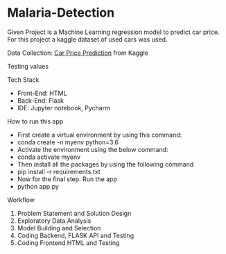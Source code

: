 # Malaria-Detection

Given Project is a Machine Learning regression model to predict car price. For this project a kaggle dataset of used cars was used.

Data Collection: 
[Car Price Prediction](https://www.kaggle.com/iarunava/cell-images-for-detecting-malaria) from Kaggle


Testing values

Tech Stack
* Front-End: HTML
* Back-End: Flask
* IDE: Jupyter notebook, Pycharm

How to run this app
* First create a virtual environment by using this command:
* conda create -n myenv python=3.6
* Activate the environment using the below command:
* conda activate myenv
* Then install all the packages by using the following command
* pip install -r requirements.txt
* Now for the final step. Run the app
* python app.py


Workflow
1. Problem Statement and Solution Design 
2. Exploratory Data Analysis 
3. Model Building and Selection 
4. Coding Backend, FLASK API and Testing 
5. Coding Frontend HTML and Testing 







